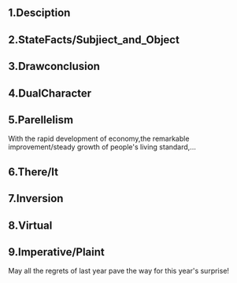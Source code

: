 ## 1.Desciption

## 2.StateFacts/Subjiect_and_Object

## 3.Drawconclusion

## 4.DualCharacter

## 5.Parellelism

With the rapid development of economy,the remarkable improvement/steady growth of people's living standard,...

## 6.There/It

## 7.Inversion

## 8.Virtual

## 9.Imperative/Plaint

May all the regrets of last year pave the way for this year's surprise!